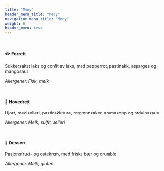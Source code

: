 ```yaml
---
title: "Meny"
header_menu_title: "Meny"
navigation_menu_title: "Meny"
weight: 6
header_menu: true
---
```


&nbsp;

#### 🐟 Forrett

Sukkersaltet laks og confit av laks, med pepperrot, pastinakk, asparges og mangosaus

_Allergener: Fisk, melk_

&nbsp;

#### 🦌 Hovedrett
Hjort, med selleri, pastinakkpure, rotgrønnsaker, aromasopp og rødvinssaus

_Allergener: Melk, sulfit, selleri_

&nbsp;

#### 🍨 Dessert
Pasjonsfrukt- og ostekrem, med friske bær og crumble

_Allergener: Melk, gluten_